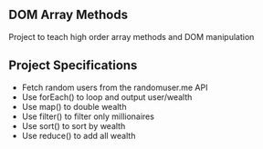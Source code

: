 
<h2>DOM Array Methods</h2>
<p>Project to teach high order array methods and DOM manipulation<p>

<h2>Project Specifications</h2>
<ul>
<li>Fetch random users from the randomuser.me API</li>
<li>Use forEach() to loop and output user/wealth</li>
<li>Use map() to double wealth</li>
<li>Use filter() to filter only millionaires</li>
<li>Use sort() to sort by wealth</li>
<li>Use reduce() to add all wealth</li>
</ul>
